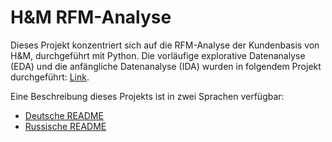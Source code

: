 # H&M RFM-Analyse
Dieses Projekt konzentriert sich auf die RFM-Analyse der Kundenbasis von H&M, durchgeführt mit Python. Die vorläufige explorative Datenanalyse (EDA) und die anfängliche Datenanalyse (IDA) wurden in folgendem Projekt durchgeführt: [Link](https://github.com/OlhaAD/EDA_IDA_H_and_M_Python). 

Eine Beschreibung dieses Projekts ist in zwei Sprachen verfügbar: 
- [Deutsche README](README_de.md)
- [Russische README](README_ru.md)
